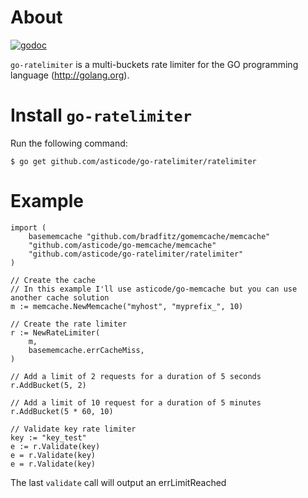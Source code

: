 # About

[![godoc](http://img.shields.io/badge/godoc-reference-blue.svg?style=flat)](https://godoc.org/github.com/asticode/go-ratelimiter/ratelimiter)

`go-ratelimiter` is a multi-buckets rate limiter for the GO programming language (http://golang.org).

# Install `go-ratelimiter`

Run the following command:

    $ go get github.com/asticode/go-ratelimiter/ratelimiter
    
# Example
    
    import (
        basememcache "github.com/bradfitz/gomemcache/memcache"
        "github.com/asticode/go-memcache/memcache"
        "github.com/asticode/go-ratelimiter/ratelimiter"
    )
    
    // Create the cache
    // In this example I'll use asticode/go-memcache but you can use another cache solution
    m := memcache.NewMemcache("myhost", "myprefix_", 10)
    
    // Create the rate limiter
    r := NewRateLimiter(
        m,
        basememcache.errCacheMiss,
    )
    
    // Add a limit of 2 requests for a duration of 5 seconds
    r.AddBucket(5, 2)
    
    // Add a limit of 10 request for a duration of 5 minutes
    r.AddBucket(5 * 60, 10)
    
    // Validate key rate limiter
    key := "key_test"
    e := r.Validate(key)
    e = r.Validate(key)
    e = r.Validate(key)
    
The last `validate` call will output an errLimitReached

